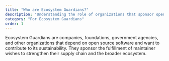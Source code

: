 ```yaml
---
title: "Who are Ecosystem Guardians?"
description: "Understanding the role of organizations that sponsor open source work"
category: "For Ecosystem Guardians"
order: 1
---
```


Ecosystem Guardians are companies, foundations, government agencies, and other organizations that depend on open source software and want to contribute to its sustainability. They sponsor the fulfillment of maintainer wishes to strengthen their supply chain and the broader ecosystem.